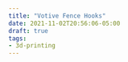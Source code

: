 ```yaml
---
title: "Votive Fence Hooks"
date: 2021-11-02T20:56:06-05:00
draft: true
tags:
- 3d-printing
---
```


